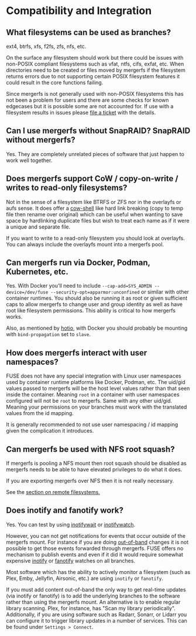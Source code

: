 # Compatibility and Integration

## What filesystems can be used as branches?

ext4, btrfs, xfs, f2fs, zfs, nfs, etc.

On the surface any filesystem should work but there could be issues
with non-POSIX compliant filesystems such as vfat, ntfs, cifs, exfat,
etc. When directories need to be created or files moved by mergerfs if
the filesystem returns errors due to not supporting certain POSIX
filesystem features it could result in the core functions failing.

Since mergerfs is not generally used with non-POSIX filesystems this
has not been a problem for users and there are some checks for known
edgecases but it is possible some are not accounted for. If use with a
filesystem results in issues please [file a
ticket](https://github.com/trapexit/mergerfs/issues) with the details.


## Can I use mergerfs without SnapRAID? SnapRAID without mergerfs?

Yes. They are completely unrelated pieces of software that just happen
to work well together.


## Does mergerfs support CoW / copy-on-write / writes to read-only filesystems?

Not in the sense of a filesystem like BTRFS or ZFS nor in the
overlayfs or aufs sense. It does offer a
[cow-shell](http://manpages.ubuntu.com/manpages/bionic/man1/cow-shell.1.html)
like hard link breaking (copy to temp file then rename over original)
which can be useful when wanting to save space by hardlinking
duplicate files but wish to treat each name as if it were a unique and
separate file.

If you want to write to a read-only filesystem you should look at
overlayfs. You can always include the overlayfs mount into a mergerfs
pool.


## Can mergerfs run via Docker, Podman, Kubernetes, etc.

Yes. With Docker you'll need to include `--cap-add=SYS_ADMIN
--device=/dev/fuse --security-opt=apparmor:unconfined` or similar with
other container runtimes. You should also be running it as root or
given sufficient caps to allow mergerfs to change user and group
identity as well as have root like filesystem permissions. This
ability is critical to how mergerfs works.

Also, as mentioned by [hotio](https://hotio.dev/containers/mergerfs),
with Docker you should probably be mounting with `bind-propagation`
set to `slave`.


## How does mergerfs interact with user namespaces?

FUSE does not have any special integration with Linux user namespaces
used by container runtime platforms like Docker, Podman, etc. The
uid/gid values passed to mergerfs will be the host level values rather
than that seen inside the container. Meaning `root` in a container
with user namespaces configured will not be `root` to mergerfs. Same
with any other uid/gid. Meaning your permissions on your branches must
work with the translated values from the id mapping.

It is generally recommended to not use user namespacing / id mapping
given the complication it introduces.


## Can mergerfs be used with NFS root squash?

If mergerfs is pooling a NFS mount then root squash should be disabled
as mergerfs needs to be able to have elevated privileges to do what it
does.

If you are exporting mergerfs over NFS then it is not really necessary.

See the [section on remote filesystems.](../remote_filesystems.md)


## Does inotify and fanotify work?

Yes. You can test by using
[inotifywait](https://man7.org/linux/man-pages/man1/inotifywait.1.html) or
[inotifywatch](https://man7.org/linux/man-pages/man1/inotifywatch.1.html).

However, you can not get notifications for events that occur outside
of the mergerfs mount. For instance if you are doing
[out-of-band](usage_and_functionality.md#can-filesystems-be-removed-from-the-pool-without-affecting-them)
changes it is not possible to get those events forwarded through
mergerfs. FUSE offers no mechanism to publish events and even if it
did it would require somewhat expensive
[inotify](https://man7.org/linux/man-pages/man7/inotify.7.html) or
[fanotify](https://man7.org/linux/man-pages/man7/fanotify.7.html)
watches on all branches.

Most software which has the ability to actively monitor a filesystem
(such as Plex, Emby, Jellyfin, Airsonic, etc.) are using `inotify` or
`fanotify`.

If you must add content out-of-band the only way to get real-time
updates (via inotify or fanotify) is to add the underlying branches to
the software rather than using the mergerfs mount. An alternative is
to enable regular library scanning. Plex, for instance, has "Scan my
library periodically". Additionally, if you are using software such as
Radarr, Sonarr, or Lidarr you can configure it to trigger library
updates in a number of services. This can be found under `Settings >
Connect`.
